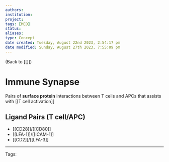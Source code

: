 ```yaml
---
authors: 
institution: 
project: 
tags: [MED]
status: 
aliases: 
type: Concept
date created: Tuesday, August 22nd 2023, 2:54:17 pm
date modified: Sunday, August 27th 2023, 7:55:09 pm
---
```


(Back to [[]])

# Immune Synapse

Pairs of **surface protein** interactions between T cells and APCs that assists with [[T cell activation]]
## Ligand Pairs (T cell/APC)
- [[CD28]]/[[CD80]]
- [[LFA-1]]/[[ICAM-1]]
- [[CD2]]/[[LFA-3]]

---
Tags: